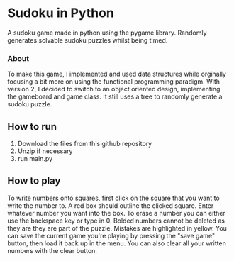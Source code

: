 # Sudoku in Python
A sudoku game made in python using the pygame library. Randomly generates solvable sudoku puzzles whilst being timed.

### About
To make this game, I implemented and used data structures while orginally focusing a bit more on using the functional
programming paradigm. With version 2, I decided to switch to an object oriented design, implementing the gameboard and game class. It still uses a tree to randomly generate a sudoku puzzle.

## How to run
1. Download the files from this github repository
2. Unzip if necessary
3. run main.py

## How to play
To write numbers onto squares, first click on the square that you want to write the number to. A red box should outline
the clicked square. Enter whatever number you want into the box. To erase a number
you can either use the backspace key or type in 0. Bolded numbers cannot be deleted as they are they are part of
the puzzle. Mistakes are highlighted in yellow. You can save the current game you're playing by pressing the
"save game" button, then load it back up in the menu. You can also clear all your written numbers with the clear button.

